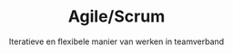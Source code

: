 ---
layout: tags.njk
title: Agile/Scrum
subtitle: Iteratieve en flexibele manier van werken in teamverband
headerImage: /images/showcases.jpg
tag: "Agile/Scrum"
permalink: /tags/agile-scrum/
---